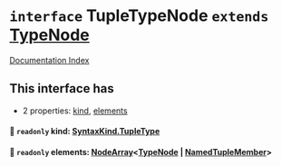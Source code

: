 # `interface` TupleTypeNode `extends` [TypeNode](../interface.TypeNode/README.md)

[Documentation Index](../README.md)

## This interface has

- 2 properties:
[kind](#-readonly-kind-syntaxkindtupletype),
[elements](#-readonly-elements-nodearraytypenode--namedtuplemember)


#### 📄 `readonly` kind: [SyntaxKind.TupleType](../enum.SyntaxKind/README.md#tupletype--189)



#### 📄 `readonly` elements: [NodeArray](../interface.NodeArray/README.md)\<[TypeNode](../interface.TypeNode/README.md) | [NamedTupleMember](../interface.NamedTupleMember/README.md)>



